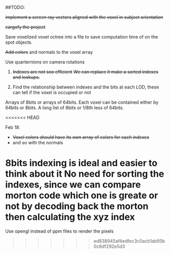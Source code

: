 ##TODO:

~~implement a screen ray vectors aligned with the voxel in subject orientation~~

~~cargofy the project~~

Save voxelized voxel octree into a file to save computation time of on the spot objects.

~~Add colors~~ and normals to the voxel array


Use quarternions on camera rotations

1. ~~Indexes are not soo efficient~~
   ~~We can replace it make a sorted indexes and lookups.~~
    
2. Find the relationship between indexes and the bits at each LOD, these can tell if the voxel is occupied or not


Arrays of 8bits or arrays of 64bits.
Each voxel can be contained either by 64bits or 8bits. A long list of 8bits or 1/8th less of 64bits.

<<<<<<< HEAD

Feb 18:

* ~~Voxel colors should have its own array of colors for each indexes~~
* and so with the normals

8bits indexing is ideal and easier to think about it
No need for sorting the indexes, since we can compare morton code which one is greate or not by decoding back the morton then calculating the xyz index
=======
Use opengl instead of ppm files to render the pixels
>>>>>>> ed838945af4edfec3c0acb1ab95b0c6df292e5d3
